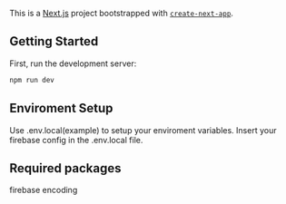 This is a [Next.js](https://nextjs.org/) project bootstrapped with [`create-next-app`](https://github.com/vercel/next.js/tree/canary/packages/create-next-app).

## Getting Started

First, run the development server:

```bash
npm run dev
```

## Enviroment Setup
Use .env.local(example) to setup your enviroment variables.
Insert your firebase config in the .env.local file.

## Required packages
firebase
encoding
